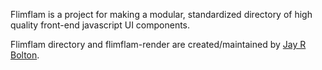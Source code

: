 Flimflam is a project for making a modular, standardized directory of high quality front-end javascript UI components.

Flimflam directory and flimflam-render are created/maintained by [Jay R Bolton](http://www.jayrbolton.com).
